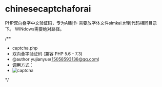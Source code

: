 # chinesecaptchaforai
PHP双向叠字中文验证码，专为AI制作
需要放字体文件simkai.ttf到代码相同目录下。
WINdows需要绝对路径。

/**
 * captcha.php
 * 双向叠字验证码 (兼容 PHP 5.6 - 7.3)
 * @author yujianyue(15058593138@qq.com)
 * 调用方式：
 *   <img src="captcha.php" alt="captcha">
 */
